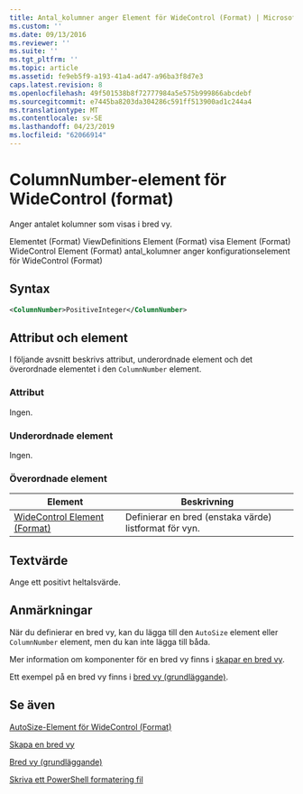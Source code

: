 ```yaml
---
title: Antal_kolumner anger Element för WideControl (Format) | Microsoft Docs
ms.custom: ''
ms.date: 09/13/2016
ms.reviewer: ''
ms.suite: ''
ms.tgt_pltfrm: ''
ms.topic: article
ms.assetid: fe9eb5f9-a193-41a4-ad47-a96ba3f8d7e3
caps.latest.revision: 8
ms.openlocfilehash: 49f501538b8f72777984a5e575b999866abcdebf
ms.sourcegitcommit: e7445ba8203da304286c591ff513900ad1c244a4
ms.translationtype: MT
ms.contentlocale: sv-SE
ms.lasthandoff: 04/23/2019
ms.locfileid: "62066914"
---
```

# <a name="columnnumber-element-for-widecontrol-format"></a>ColumnNumber-element för WideControl (format)

Anger antalet kolumner som visas i bred vy.

Elementet (Format) ViewDefinitions Element (Format) visa Element (Format) WideControl Element (Format) antal_kolumner anger konfigurationselement för WideControl (Format)

## <a name="syntax"></a>Syntax

```xml
<ColumnNumber>PositiveInteger</ColumnNumber>
```

## <a name="attributes-and-elements"></a>Attribut och element

I följande avsnitt beskrivs attribut, underordnade element och det överordnade elementet i den `ColumnNumber` element.

### <a name="attributes"></a>Attribut

Ingen.

### <a name="child-elements"></a>Underordnade element

Ingen.

### <a name="parent-elements"></a>Överordnade element

|Element|Beskrivning|
|-------------|-----------------|
|[WideControl Element (Format)](./widecontrol-element-format.md)|Definierar en bred (enstaka värde) listformat för vyn.|

## <a name="text-value"></a>Textvärde

Ange ett positivt heltalsvärde.

## <a name="remarks"></a>Anmärkningar

När du definierar en bred vy, kan du lägga till den `AutoSize` element eller `ColumnNumber` element, men du kan inte lägga till båda.

Mer information om komponenter för en bred vy finns i [skapar en bred vy](./creating-a-wide-view.md).

Ett exempel på en bred vy finns i [bred vy (grundläggande)](./wide-view-basic.md).

## <a name="see-also"></a>Se även

[AutoSize-Element för WideControl (Format)](./autosize-element-for-widecontrol-format.md)

[Skapa en bred vy](./creating-a-wide-view.md)

[Bred vy (grundläggande)](./wide-view-basic.md)

[Skriva ett PowerShell formatering fil](./writing-a-powershell-formatting-file.md)
